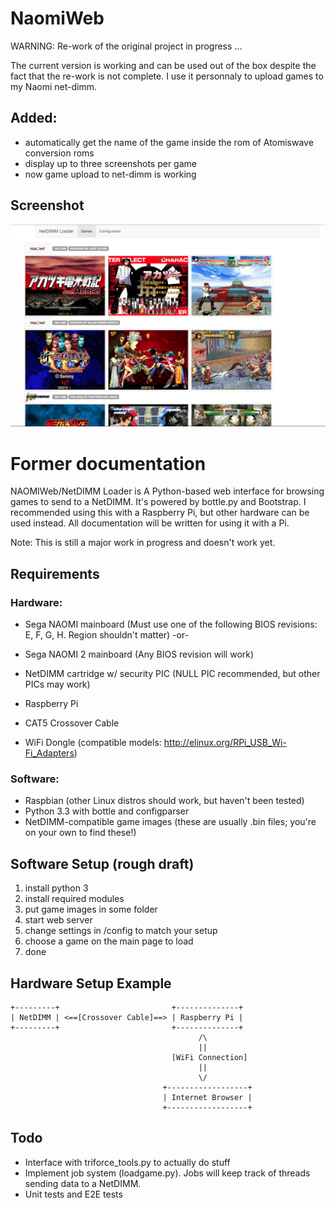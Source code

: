 NaomiWeb
========

WARNING: Re-work of the original project in progress ...

The current version is working and can be used out of the box despite the fact that the re-work is not complete.
I use it personnaly to upload games to my Naomi net-dimm.

Added:
------

 * automatically get the name of the game inside the rom of Atomiswave conversion roms
 * display up to three screenshots per game
 * now game upload to net-dimm is working

Screenshot
----------
 
![Game selection screenshot](/screenshot.png?raw=true "Screenshot") 
 
Former documentation
====================

NAOMIWeb/NetDIMM Loader is A Python-based web interface for browsing games to send to a NetDIMM.
It's powered by bottle.py and Bootstrap. I recommended using this with a Raspberry Pi, but
other hardware can be used instead. All documentation will be written for using it with a Pi.

Note: This is still a major work in progress and doesn't work yet.

Requirements
------------
### Hardware:
 * Sega NAOMI mainboard (Must use one of the following BIOS revisions: E, F, G, H. Region shouldn't matter)
 -or-
 * Sega NAOMI 2 mainboard (Any BIOS revision will work)

 * NetDIMM cartridge w/ security PIC (NULL PIC recommended, but other PICs may work)
 * Raspberry Pi
 * CAT5 Crossover Cable
 * WiFi Dongle (compatible models: http://elinux.org/RPi_USB_Wi-Fi_Adapters)

### Software:
 * Raspbian (other Linux distros should work, but haven't been tested)
 * Python 3.3 with bottle and configparser
 * NetDIMM-compatible game images (these are usually .bin files; you're on your own to find these!)

Software Setup (rough draft)
----------------------------
1. install python 3
2. install required modules
3. put game images in some folder
4. start web server
5. change settings in /config to match your setup
6. choose a game on the main page to load
7. done

Hardware Setup Example
----------------------
	+---------+                         +--------------+
	| NetDIMM | <==[Crossover Cable]==> | Raspberry Pi |
	+---------+                         +--------------+
	                                          /\
	                                          ||
	                                    [WiFi Connection]
	                                          ||
	                                          \/
	                                  +------------------+
	                                  | Internet Browser |
	                                  +------------------+
Todo
----
 * Interface with triforce_tools.py to actually do stuff
 * Implement job system (loadgame.py). Jobs will keep track of threads sending data to a NetDIMM.
 * Unit tests and E2E tests
